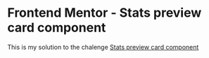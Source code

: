# Frontend Mentor - Stats preview card component

This is my solution to the chalenge [Stats preview card component](https://www.frontendmentor.io/challenges/stats-preview-card-component-8JqbgoU62)

